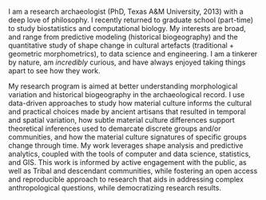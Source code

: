 I am a research archaeologist (PhD, Texas A&M University, 2013) with a deep love of philosophy. I recently returned to graduate school (part-time) to study biostatistics and computational biology. My interests are broad, and range from predictive modeling (historical biogeography) and the quantitative study of shape change in cultural artefacts (traditional + geometric morphometrics), to data science and engineering. I am a tinkerer by nature, am _incredibly_ curious, and have always enjoyed taking things apart to see how they work.

My research program is aimed at better understanding morphological variation and historical biogeography in the archaeological record. I use data-driven approaches to study how material culture informs the cultural and practical choices made by ancient artisans that resulted in temporal and spatial variation, how subtle material culture differences support theoretical inferences used to demarcate discrete groups and/or communities, and how the material culture signatures of specific groups change through time. My work leverages shape analysis and predictive analytics, coupled with the tools of computer and data science, statistics, and GIS. This work is informed by active engagement with the public, as well as Tribal and descendant communities, while fostering an open access and reproducible approach to research that aids in addressing complex anthropological questions, while democratizing research results.
